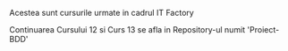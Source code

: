 Acestea sunt cursurile urmate in cadrul IT Factory

Continuarea Cursului 12 si Curs 13 se afla in Repository-ul numit 'Proiect-BDD'